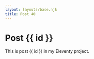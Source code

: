 ```yaml
---
layout: layouts/base.njk
title: Post 40
---
```


# Post {{ id }}

This is post {{ id }} in my Eleventy project.
